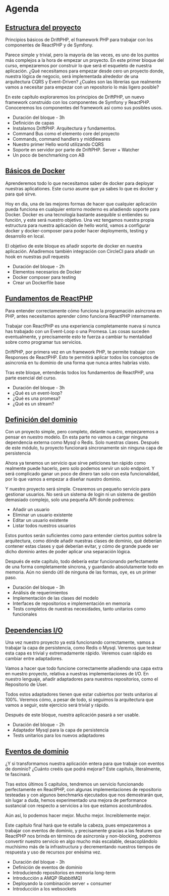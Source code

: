 # Agenda

## [Estructura del proyecto](01-estructura-proyecto.md)

Principios básicos de DriftPHP, el framework PHP para trabajar con los
componentes de ReactPHP y de Symfony.

Parece simple y trivial, pero la mayoría de las veces, es uno de los puntos más 
complejos a la hora de empezar un proyecto. En este primer bloque del curso, 
empezaremos por construir lo que será el esqueleto de nuestra aplicación. ¿Qué 
necesitamos para empezar desde cero un proyecto donde, nuestra lógica de negocio, 
será implementada alrededor de una arquitectura CQRS y Event-Driven? ¿Cuales son 
las librerías que realmente vamos a necesitar para empezar con un repositorio lo 
más ligero posible?

En este capítulo exploraremos los principios de DriftPHP, un nuevo framework 
construido con los componentes de Symfony y ReactPHP. Conoceremos los componentes 
del framework así como sus posibles usos.

- Duración del bloque - 3h
- Definición de capas
- Instalamos DriftPHP. Arquitectura y fundamentos.
- Command Bus como el elemento core del proyecto
- Commands, command handlers y middlewares
- Nuestro primer Hello world utilizando CQRS
- Soporte en servidor por parte de DriftPHP. Server + Watcher
- Un poco de benchmarking con AB

## [Básicos de Docker](02-basicos-docker.md)

Aprenderemos todo lo que necesitamos saber de docker para deployar nuestras
aplicationes. Este curso asume que ya sabes lo que es docker y para qué sirve.

Hoy en día, una de las mejores formas de hacer que cualquier aplicación pueda 
funciona en cualquier entorno moderno es añadiendo soporte para Docker. Docker 
es una tecnología bastante asequible si entiendes su función, y este será nuestro 
objetivo. Una vez tengamos nuestra propia estructura para nuestra aplicación de 
hello world, vamos a configurar docker y docker-composer para poder hacer 
deployments, testing y desarrollo en local.

El objetivo de este bloque es añadir soporte de docker en nuestra aplicación. 
Añadiremos también integración con CircleCI para añadir un hook en nuestras 
pull requests

- Duración del bloque - 2h
- Elementos necesarios de Docker
- Docker composer para testing
- Crear un Dockerfile base

## [Fundamentos de ReactPHP](03-fundamentos-reactphp.md)

Para entender correctamente cómo funciona la programación asíncrona en PHP,
antes necesitamos aprender cómo funciona ReactPHP internamente.

Trabajar con ReactPHP es una experiencia completamente nueva si nunca has 
trabajado con un Event-Loop o una Promesa. Las cosas suceden eventualmente, y 
precisamente esto te fuerza a cambiar tu mentalidad sobre como programar tus 
servicios.

DriftPHP, por primera vez en un framework PHP, te permite trabajar con Responses 
de ReactPHP. Esto te permitirá aplicar todos los conceptos de asincronía en tu
dominio de una forma que nunca antes habrías visto.

Tras este bloque, entenderás todos los fundamentos de ReactPHP, una parte 
esencial del curso.

- Duración del bloque - 3h
- ¿Qué es un event-loop?
- ¿Qué es una promesa?
- ¿Qué es un stream?

## [Definición del dominio](04-definicion-dominio.md)

Con un proyecto simple, pero completo, delante nuestro, empezaremos a pensar
en nuestro modelo. En esta parte no vamos a cargar ninguna dependencia externa
como Mysql o Redis. Solo nuestras clases. Después de este módulo, tu proyecto
funcionará síncronamente sin ninguna capa de persistencia

Ahora ya tenemos un servicio que sirve peticiones tan rápido como realmente 
puede hacerlo, pero solo podemos servir un solo endpoint. Y será complicado 
ganar un poco de dinero tan solo con esta funcionalidad, por lo que vamos a 
empezar a diseñar nuestro dominio.

Y nuestro proyecto será simple. Crearemos un pequeño servicio para gestionar 
usuarios. No será un sistema de login ni un sistema de gestión demasiado complejo, 
solo una pequeña API donde podremos:

- Añadir un usuario
- Eliminar un usuario existente
- Editar un usuario existente
- Listar todos nuestros usuarios

Estos puntos serán suficientes como para entender ciertos puntos sobre la 
arquitectura, como dónde añadir nuestras clases de dominio, qué deberían 
contener estas clases y qué deberían evitar, y cómo de grande puede ser dicho 
dominio antes de poder aplicar una separación lógica.

Después de este capítulo, todo debería estar funcionando perfectamente de una 
forma completamente síncrona, y guardando absolutamente todo en memoria. Aún no 
siendo útil de ninguna de las formas, oye, es un primer paso.

- Duración del bloque - 3h
- Análisis de requerimientos
- Implementación de las clases del modelo
- Interfaces de repositorios e implementación en memoria
- Tests completos de nuestras necesidades, tanto unitarios como funcionales

## [Dependencias I/O](05-dependencias-io.md)

Una vez nuestro proyecto ya está funcionando correctamente, vamos a trabajar la
capa de persistencia, como Redis o Mysql. Veremos que testear esta capa es
trivial y extremadamente rápido. Veremos cuan rápido es cambiar entre adaptadores.

Vamos a hacer que todo funcione correctamente añadiendo una capa extra en 
nuestro proyecto, relativa a nuestras implementaciones de I/O. En nuestro 
lenguaje, añadir adaptadores para nuestros repositorios, como el Repositorio 
de User.

Todos estos adaptadores tienen que estar cubiertos por tests unitarios al 100%.
Veremos cómo, a pesar de todo, si seguimos la arquitectura que vamos a seguir, 
este ejercicio será trivial y rápido.

Después de este bloque, nuestra aplicación pasará a ser usable.

- Duración del bloque - 2h
- Adaptador Mysql para la capa de persistencia
- Tests unitarios para los nuevos adaptadores

## [Eventos de dominio](06-eventos-dominio.md)

¿Y si transformamos nuestra aplicación entera para que trabaje con eventos de
dominio? ¿Cuánto creéis que podrá mejorar? Este capítulo, literalmente,
te fascinará.

Tras estos últimos 5 capítulos, tendremos un servicio funcionando perfectamente 
en ReactPHP, con algunas implementaciones de repositorio testeadas y con algunos 
benchmarks ejecutados que nos demostrarán que, sin lugar a duda, hemos 
experimentado una mejora de performance sustancial con respecto a servicios a 
los que estamos acostumbrados.

Aún así, lo podemos hacer mejor. Mucho mejor. Increiblemente mejor.

Este capítulo final hará que te estalle la cabeza, pues empezaremos a trabajar 
con eventos de dominio, y precisamente gracias a las features que ReactPHP nos 
brinda en términos de asincronía y non-blocking, podremos convertir nuestro 
servicio en algo mucho más escalable, desacoplándolo muchísimo más de la 
infrastructura y decrementando nuestros tiempos de respuesta y uso de recursos 
por enésima vez.

- Duración del bloque - 3h
- Definición de eventos de dominio
- Introduciendo repositorios en memoria long-term
- Introducción a AMQP (RabbitMQ)
- Deployando la combinación server + consumer
- Introducción a los websockets
